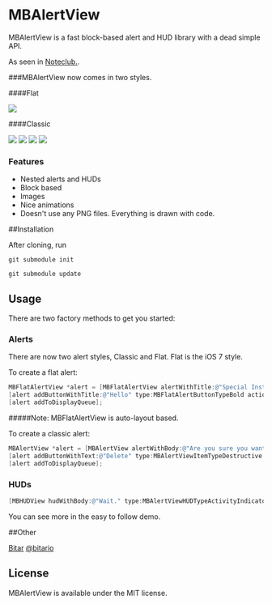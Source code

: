  MBAlertView
===================

MBAlertView is a fast block-based alert and HUD library with a dead simple API. 

As seen in [Noteclub.](https://itunes.apple.com/us/app/noteclub/id647643196?mt=8).

###MBAlertView now comes in two styles. 

####Flat

[![](http://i.imgur.com/oKrzrY1.png)](http://i.imgur.com/oKrzrY1.png)

####Classic

[![](http://i.imgur.com/3s3eJ.png)](http://i.imgur.com/3s3eJ.png)
[![](http://i.imgur.com/7CbbT.png)](http://i.imgur.com/7CbbT.png) 
[![](http://i.imgur.com/lq53u.png)](http://i.imgur.com/lq53u.png)
[![](http://i.imgur.com/Aqfnr.png)](http://i.imgur.com/Aqfnr.png)

### Features
<ul>
	<li>Nested alerts and HUDs</li>
	<li>Block based</li>
	<li>Images</li>
	<li>Nice animations</li>
	<li>Doesn't use any PNG files. Everything is drawn with code.</li>
</ul>

##Installation

After cloning, run

`git submodule init`

`git submodule update`


## Usage

There are two factory methods to get you started:

### Alerts

There are now two alert styles, Classic and Flat. Flat is the iOS 7 style.

To create a flat alert:

``` objective-c
MBFlatAlertView *alert = [MBFlatAlertView alertWithTitle:@"Special Instructions" detailText:@"Are you sure?" cancelTitle:@"Cancel" cancelBlock:nil];
[alert addButtonWithTitle:@"Hello" type:MBFlatAlertButtonTypeBold action:^{}];
[alert addToDisplayQueue];
```

#####Note: MBFlatAlertView is auto-layout based.

To create a classic alert:

``` objective-c
MBAlertView *alert = [MBAlertView alertWithBody:@"Are you sure you want to delete this note? You cannot undo this." cancelTitle:@"Cancel" cancelBlock:nil];
[alert addButtonWithText:@"Delete" type:MBAlertViewItemTypeDestructive block:^{}];
[alert addToDisplayQueue];
```

### HUDs
``` objective-c
[MBHUDView hudWithBody:@"Wait." type:MBAlertViewHUDTypeActivityIndicator hidesAfter:4.0 show:YES];
```

You can see more in the easy to follow demo.

##Other

[Bitar](http://www.bitar.io/paragraphs/) [@bitario](https://twitter.com/bitario)

## License
MBAlertView is available under the MIT license.

